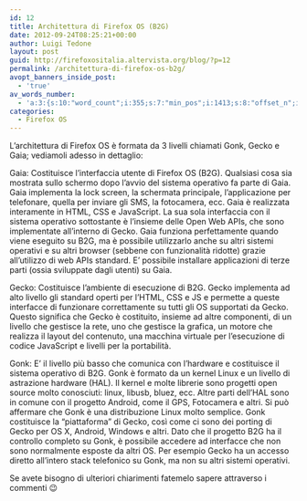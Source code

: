 ```yaml
---
id: 12
title: Architettura di Firefox OS (B2G)
date: 2012-09-24T08:25:21+00:00
author: Luigi Tedone
layout: post
guid: http://firefoxositalia.altervista.org/blog/?p=12
permalink: /architettura-di-firefox-os-b2g/
avopt_banners_inside_post:
  - 'true'
av_words_number:
  - 'a:3:{s:10:"word_count";i:355;s:7:"min_pos";i:1413;s:8:"offset_n";i:1;}'
categories:
  - Firefox OS
---
```

L&#8217;architettura di Firefox OS è formata da 3 livelli chiamati Gonk, Gecko e Gaia; vediamoli adesso in dettaglio:

Gaia: Costituisce l&#8217;interfaccia utente di Firefox OS (B2G). Qualsiasi cosa sia mostrata sullo schermo dopo l&#8217;avvio del sistema operativo fa parte di Gaia. Gaia implementa la lock screen, la schermata principale, l&#8217;applicazione per telefonare, quella per inviare gli SMS, la fotocamera, ecc. Gaia è realizzata interamente in HTML, CSS e JavaScript. La sua sola interfaccia con il sistema operativo sottostante è l&#8217;insieme delle Open Web APIs, che sono implementate all&#8217;interno di Gecko. Gaia funziona perfettamente quando viene eseguito su B2G, ma è possibile utilizzarlo anche su altri sistemi operativi e su altri browser (sebbene con funzionalità ridotte) grazie all&#8217;utilizzo di web APIs standard. E&#8217; possibile installare applicazioni di terze parti (ossia sviluppate dagli utenti) su Gaia.

Gecko: Costituisce l&#8217;ambiente di esecuzione di B2G. Gecko implementa ad alto livello gli standard operti per l&#8217;HTML, CSS e JS e permette a queste interfacce di funzionare correttamente su tutti gli OS supportati da Gecko. Questo significa che Gecko è costituito, insieme ad altre componenti, di un livello che gestisce la rete, uno che gestisce la grafica, un motore che realizza il layout del contenuto, una macchina virtuale per l&#8217;esecuzione di codice JavaScript e livelli per la portabilità.

Gonk: E&#8217; il livello più basso che comunica con l&#8217;hardware e costituisce il sistema operativo di B2G. Gonk è formato da un kernel Linux e un livello di astrazione hardware (HAL). Il kernel e molte librerie sono progetti open source molto conosciuti: linux, libusb, bluez, ecc. Altre parti dell&#8217;HAL sono in comune con il progetto Android, come il GPS, Fotocamera e altri. Si può affermare che Gonk è una distribuzione Linux molto semplice. Gonk costituisce la &#8220;piattaforma&#8221; di Gecko, così come ci sono dei porting di Gecko per OS X, Android, Windows e altri. Dato che il progetto B2G ha il controllo completo su Gonk, è possibile accedere ad interfacce che non sono normalmente esposte da altri OS. Per esempio Gecko ha un accesso diretto all&#8217;intero stack telefonico su Gonk, ma non su altri sistemi operativi.

Se avete bisogno di ulteriori chiarimenti fatemelo sapere attraverso i commenti 😉